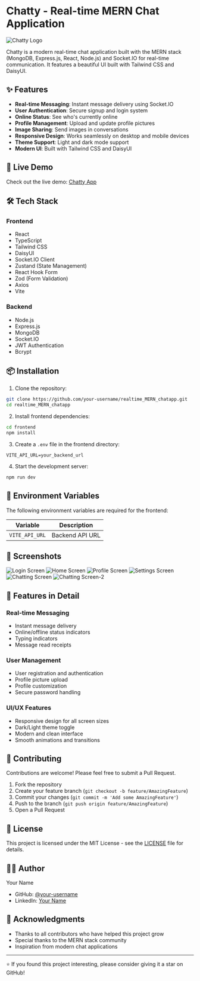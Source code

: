 # Chatty - Real-time MERN Chat Application

![Chatty Logo](https://raw.githubusercontent.com/your-username/realtime_MERN_chatapp/main/frontend/public/logo.png)

Chatty is a modern real-time chat application built with the MERN stack (MongoDB, Express.js, React, Node.js) and Socket.IO for real-time communication. It features a beautiful UI built with Tailwind CSS and DaisyUI.

## ✨ Features

- **Real-time Messaging**: Instant message delivery using Socket.IO
- **User Authentication**: Secure signup and login system
- **Online Status**: See who's currently online
- **Profile Management**: Upload and update profile pictures
- **Image Sharing**: Send images in conversations
- **Responsive Design**: Works seamlessly on desktop and mobile devices
- **Theme Support**: Light and dark mode support
- **Modern UI**: Built with Tailwind CSS and DaisyUI

## 🚀 Live Demo

Check out the live demo: [Chatty App](https://realtime-mern-chatapp.vercel.app)

## 🛠️ Tech Stack

### Frontend
- React
- TypeScript
- Tailwind CSS
- DaisyUI
- Socket.IO Client
- Zustand (State Management)
- React Hook Form
- Zod (Form Validation)
- Axios
- Vite

### Backend
- Node.js
- Express.js
- MongoDB
- Socket.IO
- JWT Authentication
- Bcrypt

## 📦 Installation

1. Clone the repository:
```bash
git clone https://github.com/your-username/realtime_MERN_chatapp.git
cd realtime_MERN_chatapp
```

2. Install frontend dependencies:
```bash
cd frontend
npm install
```

3. Create a `.env` file in the frontend directory:
```env
VITE_API_URL=your_backend_url
```

4. Start the development server:
```bash
npm run dev
```

## 🔧 Environment Variables

The following environment variables are required for the frontend:

| Variable | Description |
|----------|-------------|
| `VITE_API_URL` | Backend API URL |

## 📱 Screenshots

![Login Screen](./public/readme/Screenshot%20From%202025-03-02%2016-10-17.png)
![Home Screen](./public/readme/Screenshot%20From%202025-03-02%2016-11-52.png)
![Profile Screen](./public/readme/Screenshot%20From%202025-03-02%2016-11-57.png)
![Settings Screen](./public/readme/Screenshot%20From%202025-03-02%2016-12-05.png)
![Chatting Screen](./public/readme/Screenshot%20From%202025-03-02%2016-12-13.png)
![Chatting Screen-2](./public/readme/Screenshot%20From%202025-03-02%2016-17-24.png)

## 🌟 Features in Detail

### Real-time Messaging
- Instant message delivery
- Online/offline status indicators
- Typing indicators
- Message read receipts

### User Management
- User registration and authentication
- Profile picture upload
- Profile customization
- Secure password handling

### UI/UX Features
- Responsive design for all screen sizes
- Dark/Light theme toggle
- Modern and clean interface
- Smooth animations and transitions

## 🤝 Contributing

Contributions are welcome! Please feel free to submit a Pull Request.

1. Fork the repository
2. Create your feature branch (`git checkout -b feature/AmazingFeature`)
3. Commit your changes (`git commit -m 'Add some AmazingFeature'`)
4. Push to the branch (`git push origin feature/AmazingFeature`)
5. Open a Pull Request

## 📝 License

This project is licensed under the MIT License - see the [LICENSE](LICENSE) file for details.

## 👨‍💻 Author

Your Name
- GitHub: [@your-username](https://github.com/your-username)
- LinkedIn: [Your Name](https://linkedin.com/in/your-profile)

## 🙏 Acknowledgments

- Thanks to all contributors who have helped this project grow
- Special thanks to the MERN stack community
- Inspiration from modern chat applications

---

⭐️ If you found this project interesting, please consider giving it a star on GitHub!
